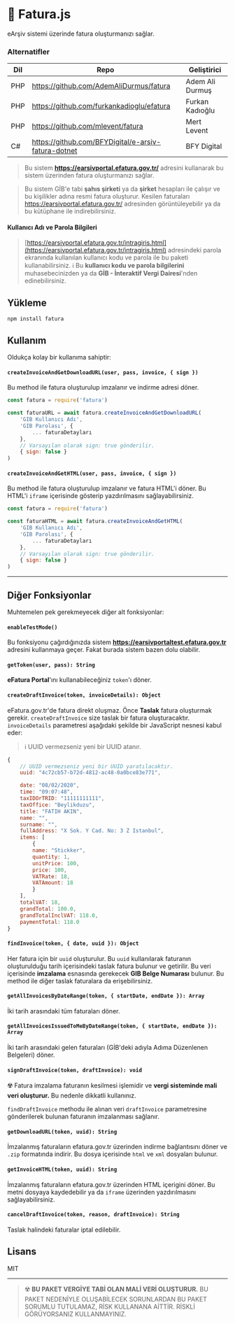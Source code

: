 # 🧾 Fatura.js

eArşiv sistemi üzerinde fatura oluşturmanızı sağlar.

### Alternatifler

| Dil | Repo | Geliştirici |
| --- | ---- | ----------- |
| PHP | https://github.com/AdemAliDurmus/fatura | Adem Ali Durmuş |
| PHP | https://github.com/furkankadioglu/efatura | Furkan Kadıoğlu |
| PHP | https://github.com/mlevent/fatura | Mert Levent |
| C#  | https://github.com/BFYDigital/e-arsiv-fatura-dotnet | BFY Digital |

> Bu sistem **https://earsivportal.efatura.gov.tr/** adresini kullanarak bu sistem üzerinden fatura oluşturmanızı sağlar.

> Bu sistem GİB'e tabi **şahıs şirketi** ya da **şirket** hesapları ile çalışır ve bu kişilikler adına resmi fatura oluşturur. Kesilen faturaları https://earsivportal.efatura.gov.tr/ adresinden görüntüleyebilir ya da bu kütüphane ile indirebilirsiniz.

#### Kullanıcı Adı ve Parola Bilgileri

> [https://earsivportal.efatura.gov.tr/intragiris.html](https://earsivportal.efatura.gov.tr/intragiris.html) adresindeki parola ekranında kullanılan kullanıcı kodu ve parola ile bu paketi kullanabilirsiniz.
> ℹ️ Bu **kullanıcı kodu ve parola bilgilerini** muhasebecinizden ya da **GİB - İnteraktif Vergi Dairesi**'nden edinebilirsiniz.

## Yükleme

```
npm install fatura
```

## Kullanım

Oldukça kolay bir kullanıma sahiptir:

#### `createInvoiceAndGetDownloadURL(user, pass, invoice, { sign })`

Bu method ile fatura oluşturulup imzalanır ve indirme adresi döner.

```js
const fatura = require('fatura')

const faturaURL = await fatura.createInvoiceAndGetDownloadURL(
    'GIB Kullanıcı Adı', 
    'GIB Parolası', {
        ... faturaDetayları
    },
    // Varsayılan olarak sign: true gönderilir.
    { sign: false }
)
```

#### `createInvoiceAndGetHTML(user, pass, invoice, { sign })`

Bu method ile fatura oluşturulup imzalanır ve fatura HTML'i döner. Bu HTML'i `iframe` içerisinde gösterip yazdırılmasını sağlayabilirsiniz.

```js
const fatura = require('fatura')

const faturaHTML = await fatura.createInvoiceAndGetHTML(
    'GIB Kullanıcı Adı', 
    'GIB Parolası', {
        ... faturaDetayları
    },
    // Varsayılan olarak sign: true gönderilir.
    { sign: false }
)
```

---

## Diğer Fonksiyonlar

Muhtemelen pek gerekmeyecek diğer alt fonksiyonlar:

#### `enableTestMode()`

Bu fonksiyonu çağırdığınızda sistem **https://earsivportaltest.efatura.gov.tr** adresini kullanmaya geçer. Fakat burada sistem bazen dolu olabilir.

#### `getToken(user, pass): String`

**eFatura Portal**'ını kullanabileceğiniz `token`'ı döner.

#### `createDraftInvoice(token, invoiceDetails): Object`

eFatura.gov.tr'de fatura direkt oluşmaz. Önce **Taslak** fatura oluşturmak gerekir. `createDraftInvoice` size taslak bir fatura oluşturacaktır. `invoiceDetails` parametresi aşağıdaki şekilde bir JavaScript nesnesi kabul eder:

> ℹ️ UUID vermezseniz yeni bir UUID atanır.

```js
{
    // UUID vermezseniz yeni bir UUID yaratılacaktır.
    uuid: "4c72cb57-b72d-4812-ac48-0a0bce83e771",

    date: "08/02/2020",
    time: "09:07:48",
    taxIDOrTRID: "11111111111",
    taxOffice: "Beylikduzu",
    title: "FATIH AKIN",
    name: "",
    surname: "",
    fullAddress: "X Sok. Y Cad. No: 3 Z Istanbul",
    items: [
        {
        name: "Stickker",
        quantity: 1,
        unitPrice: 100,
        price: 100,
        VATRate: 18,
        VATAmount: 18
        }
    ],
    totalVAT: 18,
    grandTotal: 100.0,
    grandTotalInclVAT: 118.0,
    paymentTotal: 118.0
}
```

#### `findInvoice(token, { date, uuid }): Object`

Her fatura için bir `uuid` oluşturulur. Bu `uuid` kullanılarak faturanın oluşturulduğu tarih içerisindeki taslak fatura bulunur ve getirilir. Bu veri içerisinde **imzalama** esnasında gerekecek **GIB Belge Numarası** bulunur. Bu method ile diğer taslak faturalara da erişebilirsiniz.

#### `getAllInvoicesByDateRange(token, { startDate, endDate }): Array`

İki tarih arasındaki tüm faturaları döner.

#### `getAllInvoicesIssuedToMeByDateRange(token, { startDate, endDate }): Array`

İki tarih arasındaki gelen faturaları (GİB'deki adıyla Adıma Düzenlenen Belgeleri) döner.

#### `signDraftInvoice(token, draftInvoice): void`

☢️ Fatura imzalama faturanın kesilmesi işlemidir ve **vergi sisteminde mali veri oluşturur.** Bu nedenle dikkatli kullanınız.

`findDraftInvoice` methodu ile alınan veri `draftInvoice` parametresine gönderilerek bulunan faturanın imzalanması sağlanır.

#### `getDownloadURL(token, uuid): String`

İmzalanmış faturaların efatura.gov.tr üzerinden indirme bağlantısını döner ve `.zip` formatında indirir. Bu dosya içerisinde `html` ve `xml` dosyaları bulunur.

#### `getInvoiceHTML(token, uuid): String`

İmzalanmış faturaların efatura.gov.tr üzerinden HTML içerigini döner. Bu metni dosyaya kaydedebilir ya da `iframe` üzerinden yazdırılmasını sağlayabilirsiniz.

#### `cancelDraftInvoice(token, reason, draftInvoice): String`

Taslak halindeki faturalar iptal edilebilir.

## Lisans
MIT

----

> ☢️ **BU PAKET VERGİYE TABİ OLAN MALİ VERİ OLUŞTURUR.** BU PAKET NEDENİYLE OLUŞABİLECEK SORUNLARDAN BU PAKET SORUMLU TUTULAMAZ, RİSK KULLANANA AİTTİR. RİSKLİ GÖRÜYORSANIZ KULLANMAYINIZ.
